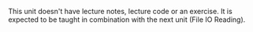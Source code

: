 This unit doesn't have lecture notes, lecture code or an exercise. It is expected to be taught in combination with the next unit (File IO Reading).